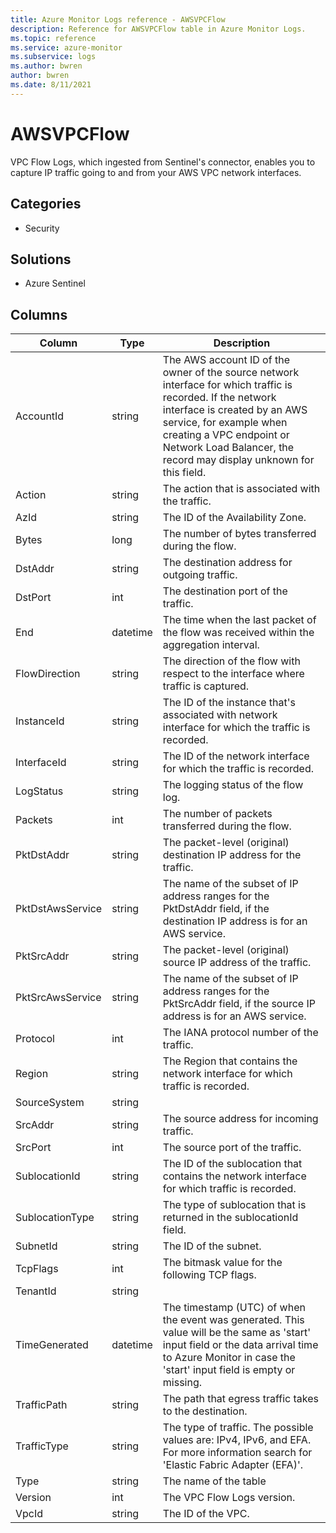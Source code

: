 ```yaml
---
title: Azure Monitor Logs reference - AWSVPCFlow
description: Reference for AWSVPCFlow table in Azure Monitor Logs.
ms.topic: reference
ms.service: azure-monitor
ms.subservice: logs
ms.author: bwren
author: bwren
ms.date: 8/11/2021
---
```


# AWSVPCFlow

 VPC Flow Logs, which ingested from Sentinel's connector, enables you to capture IP traffic going to and from your AWS VPC network interfaces.

## Categories

- Security
## Solutions

- Azure Sentinel




## Columns

|Column|Type|Description|
|---|---|---|
|AccountId|string|The AWS account ID of the owner of the source network interface for which traffic is recorded. If the network interface is created by an AWS service, for example when creating a VPC endpoint or Network Load Balancer, the record may display unknown for this field.|
|Action|string|The action that is associated with the traffic.|
|AzId|string|The ID of the Availability Zone.|
|Bytes|long|The number of bytes transferred during the flow.|
|DstAddr|string|The destination address for outgoing traffic.|
|DstPort|int|The destination port of the traffic.|
|End|datetime|The time when the last packet of the flow was received within the aggregation interval.|
|FlowDirection|string|The direction of the flow with respect to the interface where traffic is captured.|
|InstanceId|string|The ID of the instance that's associated with network interface for which the traffic is recorded.|
|InterfaceId|string|The ID of the network interface for which the traffic is recorded.|
|LogStatus|string|The logging status of the flow log.|
|Packets|int|The number of packets transferred during the flow.|
|PktDstAddr|string|The packet-level (original) destination IP address for the traffic.|
|PktDstAwsService|string|The name of the subset of IP address ranges for the PktDstAddr field, if the destination IP address is for an AWS service.|
|PktSrcAddr|string|The packet-level (original) source IP address of the traffic.|
|PktSrcAwsService|string|The name of the subset of IP address ranges for the PktSrcAddr field, if the source IP address is for an AWS service.|
|Protocol|int|The IANA protocol number of the traffic.|
|Region|string|The Region that contains the network interface for which traffic is recorded.|
|SourceSystem|string||
|SrcAddr|string|The source address for incoming traffic.|
|SrcPort|int|The source port of the traffic.|
|SublocationId|string|The ID of the sublocation that contains the network interface for which traffic is recorded.|
|SublocationType|string|The type of sublocation that is returned in the sublocationId field.|
|SubnetId|string|The ID of the subnet.|
|TcpFlags|int|The bitmask value for the following TCP flags.|
|TenantId|string||
|TimeGenerated|datetime|The timestamp (UTC) of when the event was generated. This value will be the same as 'start' input field or the data arrival time to Azure Monitor in case the 'start' input field is empty or missing.|
|TrafficPath|string|The path that egress traffic takes to the destination.|
|TrafficType|string|The type of traffic. The possible values are: IPv4, IPv6, and EFA. For more information search for 'Elastic Fabric Adapter (EFA)'.|
|Type|string|The name of the table|
|Version|int|The VPC Flow Logs version.|
|VpcId|string|The ID of the VPC.|
